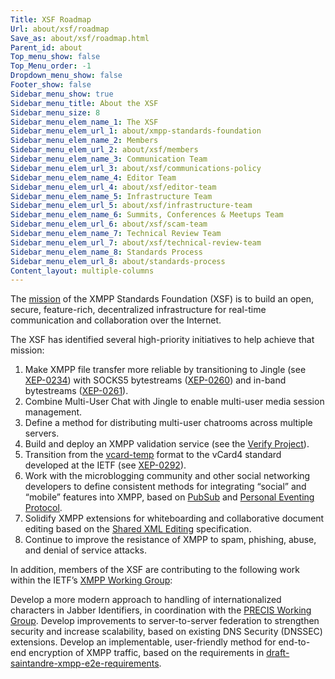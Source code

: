 ```yaml
---
Title: XSF Roadmap
Url: about/xsf/roadmap
Save_as: about/xsf/roadmap.html
Parent_id: about
Top_menu_show: false
Top_Menu_order: -1
Dropdown_menu_show: false
Footer_show: false
Sidebar_menu_show: true
Sidebar_menu_title: About the XSF
Sidebar_menu_size: 8
Sidebar_menu_elem_name_1: The XSF
Sidebar_menu_elem_url_1: about/xmpp-standards-foundation
Sidebar_menu_elem_name_2: Members
Sidebar_menu_elem_url_2: about/xsf/members
Sidebar_menu_elem_name_3: Communication Team
Sidebar_menu_elem_url_3: about/xsf/communications-policy
Sidebar_menu_elem_name_4: Editor Team
Sidebar_menu_elem_url_4: about/xsf/editor-team
Sidebar_menu_elem_name_5: Infrastructure Team
Sidebar_menu_elem_url_5: about/xsf/infrastructure-team
Sidebar_menu_elem_name_6: Summits, Conferences & Meetups Team
Sidebar_menu_elem_url_6: about/xsf/scam-team
Sidebar_menu_elem_name_7: Technical Review Team
Sidebar_menu_elem_url_7: about/xsf/technical-review-team
Sidebar_menu_elem_name_8: Standards Process
Sidebar_menu_elem_url_8: about/standards-process
Content_layout: multiple-columns
---
```


The [mission](/about/xsf/mission) of the XMPP Standards Foundation (XSF) is to build an open, secure, feature-rich, decentralized infrastructure for real-time communication and collaboration over the Internet.

The XSF has identified several high-priority initiatives to help achieve that mission:

1. Make XMPP file transfer more reliable by transitioning to Jingle (see [XEP-0234](/extensions/xep-0234.html)) with SOCKS5 bytestreams ([XEP-0260](/extensions/xep-0260.html)) and in-band bytestreams ([XEP-0261](/extensions/xep-0261.html)).
2. Combine Multi-User Chat with Jingle to enable multi-user media session management.
3. Define a method for distributing multi-user chatrooms across multiple servers.
4. Build and deploy an XMPP validation service (see the [Verify Project](http://wiki.xmpp.org/web/Verify)).
5. Transition from the [vcard-temp](/extensions/xep-0054.html) format to the vCard4 standard developed at the IETF (see [XEP-0292](/extensions/xep-0292.html)).
6. Work with the microblogging community and other social networking developers to define consistent methods for integrating “social” and “mobile” features into XMPP, based on [PubSub](/extensions/xep-0060.html) and [Personal Eventing Protocol](/extensions/xep-0163.html).
7. Solidify XMPP extensions for whiteboarding and collaborative document editing based on the [Shared XML Editing](/extensions/xep-0284.html) specification.
8. Continue to improve the resistance of XMPP to spam, phishing, abuse, and denial of service attacks.

In addition, members of the XSF are contributing to the following work within the IETF’s [XMPP Working Group](http://tools.ietf.org/wg/xmpp/):

Develop a more modern approach to handling of internationalized characters in Jabber Identifiers, in coordination with the [PRECIS Working Group](http://tools.ietf.org/wg/precis/).
Develop improvements to server-to-server federation to strengthen security and increase scalability, based on existing DNS Security (DNSSEC) extensions.
Develop an implementable, user-friendly method for end-to-end encryption of XMPP traffic, based on the requirements in [draft-saintandre-xmpp-e2e-requirements](http://tools.ietf.org/html/draft-saintandre-xmpp-e2e-requirements).
